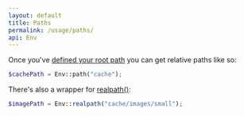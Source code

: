 ```yaml
---
layout: default
title: Paths
permalink: /usage/paths/
api: Env
---
```


Once you've [defined your root path](../../setup/#paths) you can get relative paths like so:

~~~php
$cachePath = Env::path("cache");
~~~

There's also a wrapper for [realpath()](http://php.net/manual/en/function.realpath.php):

~~~php
$imagePath = Env::realpath("cache/images/small");
~~~
